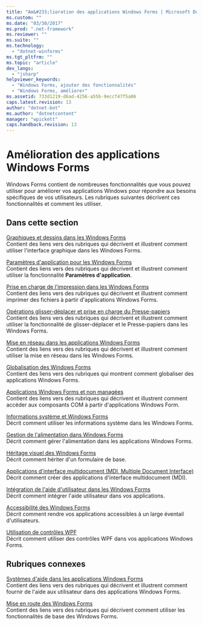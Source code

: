 ```yaml
---
title: "Am&#233;lioration des applications Windows Forms | Microsoft Docs"
ms.custom: ""
ms.date: "03/30/2017"
ms.prod: ".net-framework"
ms.reviewer: ""
ms.suite: ""
ms.technology: 
  - "dotnet-winforms"
ms.tgt_pltfrm: ""
ms.topic: "article"
dev_langs: 
  - "jsharp"
helpviewer_keywords: 
  - "Windows Forms, ajouter des fonctionnalités"
  - "Windows Forms, améliorer"
ms.assetid: 733d1219-d6ad-4256-a55b-9eccf47f5a06
caps.latest.revision: 13
author: "dotnet-bot"
ms.author: "dotnetcontent"
manager: "wpickett"
caps.handback.revision: 13
---
```

# Am&#233;lioration des applications Windows Forms
Windows Forms contient de nombreuses fonctionnalités que vous pouvez utiliser pour améliorer vos applications Windows pour répondre aux besoins spécifiques de vos utilisateurs.  Les rubriques suivantes décrivent ces fonctionnalités et comment les utiliser.  
  
## Dans cette section  
 [Graphiques et dessins dans les Windows Forms](../../../../docs/framework/winforms/advanced/graphics-and-drawing-in-windows-forms.md)  
 Contient des liens vers des rubriques qui décrivent et illustrent comment utiliser l'interface graphique dans les Windows Forms.  
  
 [Paramètres d'application pour les Windows Forms](../../../../docs/framework/winforms/advanced/application-settings-for-windows-forms.md)  
 Contient des liens vers des rubriques qui décrivent et illustrent comment utiliser la fonctionnalité **Paramètres d'application**.  
  
 [Prise en charge de l'impression dans les Windows Forms](../../../../docs/framework/winforms/advanced/windows-forms-print-support.md)  
 Contient des liens vers des rubriques qui décrivent et illustrent comment imprimer des fichiers à partir d'applications Windows Forms.  
  
 [Opérations glisser\-déplacer et prise en charge du Presse\-papiers](../../../../docs/framework/winforms/advanced/drag-and-drop-operations-and-clipboard-support.md)  
 Contient des liens vers des rubriques qui décrivent et illustrent comment utiliser la fonctionnalité de glisser\-déplacer et le Presse\-papiers dans les Windows Forms.  
  
 [Mise en réseau dans les applications Windows Forms](../../../../docs/framework/winforms/advanced/networking-in-windows-forms-applications.md)  
 Contient des liens vers des rubriques qui décrivent et illustrent comment utiliser la mise en réseau dans les Windows Forms.  
  
 [Globalisation des Windows Forms](../../../../docs/framework/winforms/advanced/globalizing-windows-forms.md)  
 Contient des liens vers des rubriques qui montrent comment globaliser des applications Windows Forms.  
  
 [Applications Windows Forms et non managées](../../../../docs/framework/winforms/advanced/windows-forms-and-unmanaged-applications.md)  
 Contient des liens vers des rubriques qui décrivent et illustrent comment accéder aux composants COM à partir d'applications Windows Form.  
  
 [Informations système et Windows Forms](../../../../docs/framework/winforms/advanced/system-information-and-windows-forms.md)  
 Décrit comment utiliser les informations système dans les Windows Forms.  
  
 [Gestion de l'alimentation dans Windows Forms](../../../../docs/framework/winforms/advanced/power-management-in-windows-forms.md)  
 Décrit comment gérer l'alimentation dans les applications Windows Forms.  
  
 [Héritage visuel des Windows Forms](../../../../docs/framework/winforms/advanced/windows-forms-visual-inheritance.md)  
 Décrit comment hériter d'un formulaire de base.  
  
 [Applications d'interface multidocument \(MDI, Multiple Document Interface\)](../../../../docs/framework/winforms/advanced/multiple-document-interface-mdi-applications.md)  
 Décrit comment créer des applications d'interface multidocument \(MDI\).  
  
 [Intégration de l'aide d'utilisateur dans les Windows Forms](../../../../docs/framework/winforms/advanced/integrating-user-help-in-windows-forms.md)  
 Décrit comment intégrer l'aide utilisateur dans vos applications.  
  
 [Accessibilité des Windows Forms](../../../../docs/framework/winforms/advanced/windows-forms-accessibility.md)  
 Décrit comment rendre vos applications accessibles à un large éventail d'utilisateurs.  
  
 [Utilisation de contrôles WPF](../../../../docs/framework/winforms/advanced/using-wpf-controls.md)  
 Décrit comment utiliser des contrôles WPF dans vos applications Windows Forms.  
  
## Rubriques connexes  
 [Systèmes d'aide dans les applications Windows Forms](../../../../docs/framework/winforms/advanced/help-systems-in-windows-forms-applications.md)  
 Contient des liens vers des rubriques qui décrivent et illustrent comment fournir de l'aide aux utilisateur dans des applications Windows Forms.  
  
 [Mise en route des Windows Forms](../../../../docs/framework/winforms/getting-started-with-windows-forms.md)  
 Contient des liens vers des rubriques qui décrivent comment utiliser les fonctionnalités de base des Windows Forms.